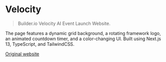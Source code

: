# Velocity

> Builder.io Velocity AI Event Launch Website.

The page features a dynamic grid background, a rotating framework logo, an animated countdown timer, and a color-changing UI. Built using Next.js 13, TypeScript, and TailwindCSS.

[Original website](https://velocity.builder.io)
